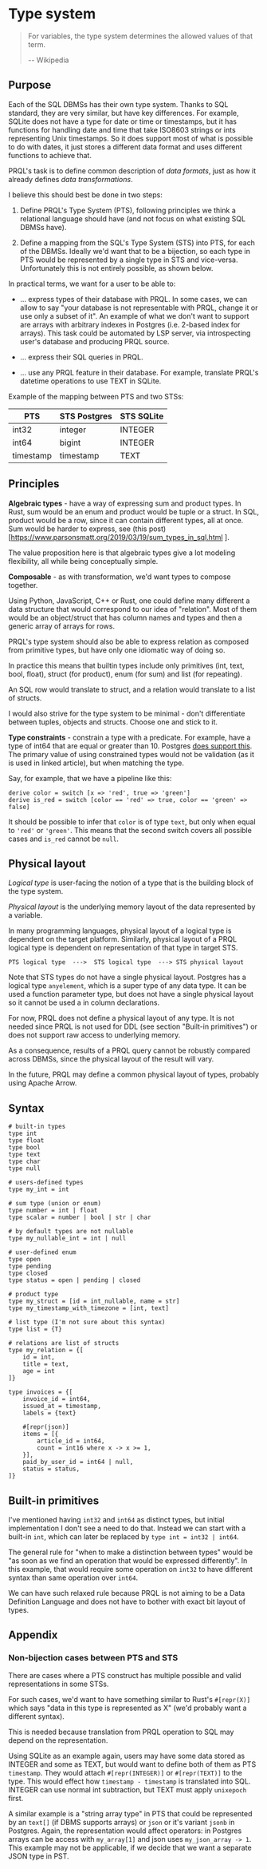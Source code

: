 # Type system

> For variables, the type system determines the allowed values of that term.
>
> -- Wikipedia

## Purpose

Each of the SQL DBMSs has their own type system. Thanks to SQL standard, they
are very similar, but have key differences. For example, SQLite does not have a
type for date or time or timestamps, but it has functions for handling date and
time that take ISO8603 strings or ints representing Unix timestamps. So it does
support most of what is possible to do with dates, it just stores a different
data format and uses different functions to achieve that.

PRQL's task is to define common description of _data formats_, just as how it
already defines _data transformations_.

I believe this should best be done in two steps:

1. Define PRQL's Type System (PTS), following principles we think a relational
   language should have (and not focus on what existing SQL DBMSs have).

2. Define a mapping from the SQL's Type System (STS) into PTS, for each of the
   DBMSs. Ideally we'd want that to be a bijection, so each type in PTS would be
   represented by a single type in STS and vice-versa. Unfortunately this is not
   entirely possible, as shown below.

In practical terms, we want for a user to be able to:

- ... express types of their database with PRQL. In some cases, we can allow to
  say "your database is not representable with PRQL, change it or use only a
  subset of it". An example of what we don't want to support are arrays with
  arbitrary indexes in Postgres (i.e. 2-based index for arrays). This task could
  be automated by LSP server, via introspecting user's database and producing
  PRQL source.

- ... express their SQL queries in PRQL.

- ... use any PRQL feature in their database. For example, translate PRQL's
  datetime operations to use TEXT in SQLite.

Example of the mapping between PTS and two STSs:

| PTS       | STS Postgres | STS SQLite |
| --------- | ------------ | ---------- |
| int32     | integer      | INTEGER    |
| int64     | bigint       | INTEGER    |
| timestamp | timestamp    | TEXT       |

## Principles

**Algebraic types** - have a way of expressing sum and product types. In Rust,
sum would be an enum and product would be tuple or a struct. In SQL, product
would be a row, since it can contain different types, all at once. Sum would be
harder to express, see (this
post)[https://www.parsonsmatt.org/2019/03/19/sum_types_in_sql.html ].

The value proposition here is that algebraic types give a lot modeling
flexibility, all while being conceptually simple.

**Composable** - as with transformation, we'd want types to compose together.

Using Python, JavaScript, C++ or Rust, one could define many different a data
structure that would correspond to our idea of "relation". Most of them would be
an object/struct that has column names and types and then a generic array of
arrays for rows.

PRQL's type system should also be able to express relation as composed from
primitive types, but have only one idiomatic way of doing so.

In practice this means that builtin types include only primitives (int, text,
bool, float), struct (for product), enum (for sum) and list (for repeating).

An SQL row would translate to struct, and a relation would translate to a list
of structs.

I would also strive for the type system to be minimal - don't differentiate
between tuples, objects and structs. Choose one and stick to it.

**Type constraints** - constrain a type with a predicate. For example, have a
type of int64 that are equal or greater than 10. Postgres
[does support this](https://news.ycombinator.com/item?id=34835063). The primary
value of using constrained types would not be validation (as it is used in
linked article), but when matching the type.

Say, for example, that we have a pipeline like this:

```
derive color = switch [x => 'red', true => 'green']
derive is_red = switch [color == 'red' => true, color == 'green' => false]
```

It should be possible to infer that `color` is of type `text`, but only when
equal to `'red'` or `'green'`. This means that the second switch covers all
possible cases and `is_red` cannot be `null`.

## Physical layout

_Logical type_ is user-facing the notion of a type that is the building block of
the type system.

_Physical layout_ is the underlying memory layout of the data represented by a
variable.

In many programming languages, physical layout of a logical type is dependent on
the target platform. Similarly, physical layout of a PRQL logical type is
dependent on representation of that type in target STS.

```
PTS logical type  --->  STS logical type  ---> STS physical layout
```

Note that STS types do not have a single physical layout. Postgres has a logical
type `anyelement`, which is a super type of any data type. It can be used a
function parameter type, but does not have a single physical layout so it cannot
be used a in column declarations.

For now, PRQL does not define a physical layout of any type. It is not needed
since PRQL is not used for DDL (see section "Built-in primitives") or does not
support raw access to underlying memory.

As a consequence, results of a PRQL query cannot be robustly compared across
DBMSs, since the physical layout of the result will vary.

In the future, PRQL may define a common physical layout of types, probably using
Apache Arrow.

## Syntax

```
# built-in types
type int
type float
type bool
type text
type char
type null

# users-defined types
type my_int = int

# sum type (union or enum)
type number = int | float
type scalar = number | bool | str | char

# by default types are not nullable
type my_nullable_int = int | null

# user-defined enum
type open
type pending
type closed
type status = open | pending | closed

# product type
type my_struct = [id = int_nullable, name = str]
type my_timestamp_with_timezone = [int, text]

# list type (I'm not sure about this syntax)
type list = {T}

# relations are list of structs
type my_relation = {[
	id = int,
	title = text,
	age = int
]}

type invoices = {[
    invoice_id = int64,
    issued_at = timestamp,
    labels = {text}

    #[repr(json)]
    items = [{
        article_id = int64,
        count = int16 where x -> x >= 1,
    }],
    paid_by_user_id = int64 | null,
    status = status,
]}
```

## Built-in primitives

I've mentioned having `int32` and `int64` as distinct types, but initial
implementation I don't see a need to do that. Instead we can start with a
built-in `int`, which can later be replaced by `type int = int32 | int64`.

The general rule for "when to make a distinction between types" would be "as
soon as we find an operation that would be expressed differently". In this
example, that would require some operation on `int32` to have different syntax
than same operation over `int64`.

We can have such relaxed rule because PRQL is not aiming to be a Data Definition
Language and does not have to bother with exact bit layout of types.

## Appendix

### Non-bijection cases between PTS and STS

There are cases where a PTS construct has multiple possible and valid
representations in some STSs.

For such cases, we'd want to have something similar to Rust's `#[repr(X)]` which
says "data in this type is represented as X" (we'd probably want a different
syntax).

This is needed because translation from PRQL operation to SQL may depend on the
representation.

Using SQLite as an example again, users may have some data stored as INTEGER and
some as TEXT, but would want to define both of them as PTS `timestamp`. They
would attach `#[repr(INTEGER)]` or `#[repr(TEXT)]` to the type. This would
effect how `timestamp - timestamp` is translated into SQL. INTEGER can use
normal int subtraction, but TEXT must apply `unixepoch` first.

A similar example is a "string array type" in PTS that could be represented by
an `text[]` (if DBMS supports arrays) or `json` or it's variant `jsonb` in
Postgres. Again, the representation would affect operators: in Postgres arrays
can be access with `my_array[1]` and json uses `my_json_array -> 1`. This
example may not be applicable, if we decide that we want a separate JSON type in
PST.
